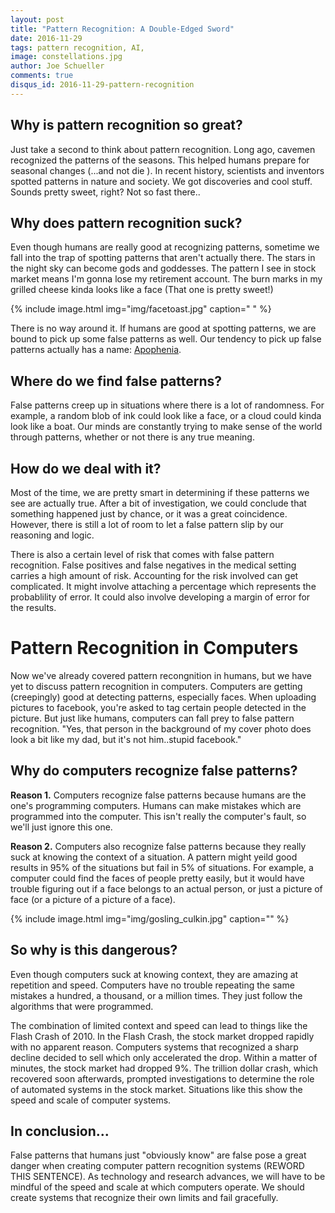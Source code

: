 ```yaml
---
layout: post
title: "Pattern Recognition: A Double-Edged Sword"
date: 2016-11-29
tags: pattern recognition, AI,
image: constellations.jpg
author: Joe Schueller
comments: true
disqus_id: 2016-11-29-pattern-recognition
---
```


## Why is pattern recognition so great? ##

Just take a second to think about pattern recognition. Long ago, cavemen recognized the patterns of the seasons. This helped humans prepare for seasonal changes (...and not die ). In recent history, scientists and inventors spotted patterns in nature and society. We got discoveries and cool stuff. Sounds pretty sweet, right? Not so fast there..

## Why does pattern recognition suck? ##

Even though humans are really good at recognizing patterns, sometime we fall into the trap of spotting patterns that aren't actually there. The stars in the night sky can become gods and goddesses. The pattern I see in stock market means I'm gonna lose my retirement account. The burn marks in my grilled cheese kinda looks like a face (That one is pretty sweet!)

{% include image.html img="img/facetoast.jpg" caption=" " %}

There is no way around it. If humans are good at spotting patterns, we are bound to pick up some false patterns as well. Our tendency to pick up false patterns actually has a name: [Apophenia](https://en.wikipedia.org/wiki/Apophenia).


## Where do we find false patterns? ##

False patterns creep up in situations where there is a lot of randomness. For example, a random blob of ink could look like a face, or a cloud could kinda look like a boat.  Our minds are constantly trying to make sense of the world through patterns, whether or not there is any true meaning.

## How do we deal with it? ##

Most of the time, we are pretty smart in determining if these patterns we see are actually true. After a bit of investigation, we could conclude that something happened just by chance, or it was a great coincidence. However, there is still a lot of room to let a false pattern slip by our reasoning and logic.

There is also a certain level of risk that comes with false pattern recognition. False positives and false negatives in the medical setting carries a high amount of risk. Accounting for the risk involved can get complicated. It might involve attaching a percentage which represents the probablility of error. It could also involve developing a margin of error for the results. 

# Pattern Recognition in Computers #

Now we've already covered pattern recongnition in humans, but we have yet to discuss pattern recognition in computers. Computers are getting (creepingly) good at detecting patterns, especially faces. When uploading pictures to facebook, you're asked to tag certain people detected in the picture. But just like humans, computers can fall prey to false pattern recognition. "Yes, that person in the background of my cover photo does look a bit like my dad, but it's not him..stupid facebook."

## Why do computers recognize false patterns? ##

**Reason 1.**
Computers recognize false patterns because humans are the one's programming computers. Humans can make mistakes which are programmed into the computer. This isn't really the computer's fault, so we'll just ignore this one.

**Reason 2.** 
Computers also recognize false patterns because they really suck at knowing the context of a situation. A pattern might yeild good results in 95% of the situations but fail in 5% of situations. For example, a computer could find the faces of people pretty easily, but it would have trouble figuring out if a face belongs to an actual person, or just a picture of face (or a picture of a picture of a face).

{% include image.html img="img/gosling_culkin.jpg" caption="" %}

## So why is this dangerous? ##

Even though computers suck at knowing context, they are amazing at repetition and speed. Computers have no trouble repeating the same mistakes a hundred, a thousand, or a million times. They just follow the algorithms that were programmed. 

The combination of limited context and speed can lead to things like the Flash Crash of 2010. In the Flash Crash, the stock market dropped rapidly with no apparent reason. Computers systems that recognized a sharp decline decided to sell which only accelerated the drop. Within a matter of minutes, the stock market had dropped 9%. The trillion dollar crash, which recovered soon afterwards, prompted investigations to determine the role of automated systems in the stock market. Situations like this show the speed and scale of computer systems.

## In conclusion... ##
False patterns that humans just "obviously know" are false pose a great danger when creating computer pattern recognition systems (REWORD THIS SENTENCE). As technology and research advances, we will have to be mindful of the speed and scale at which computers operate. We should create systems that recognize their own limits and fail gracefully.  